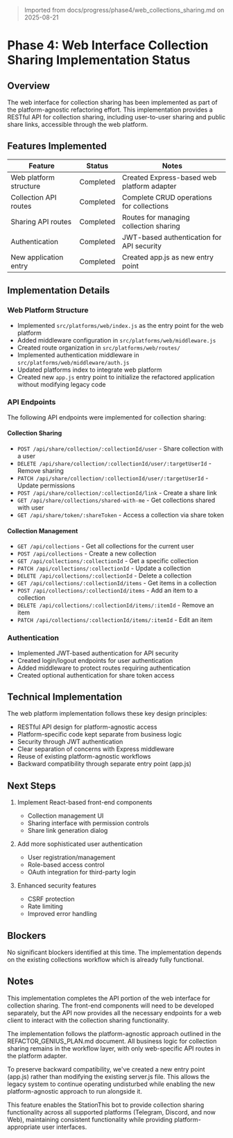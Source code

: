 > Imported from docs/progress/phase4/web_collections_sharing.md on 2025-08-21

# Phase 4: Web Interface Collection Sharing Implementation Status

## Overview

The web interface for collection sharing has been implemented as part of the platform-agnostic refactoring effort. This implementation provides a RESTful API for collection sharing, including user-to-user sharing and public share links, accessible through the web platform.

## Features Implemented

| Feature                | Status      | Notes                                         |
|------------------------|-------------|--------------------------------------------- |
| Web platform structure | Completed   | Created Express-based web platform adapter    |
| Collection API routes  | Completed   | Complete CRUD operations for collections      |
| Sharing API routes     | Completed   | Routes for managing collection sharing        |
| Authentication         | Completed   | JWT-based authentication for API security     |
| New application entry  | Completed   | Created app.js as new entry point             |

## Implementation Details

### Web Platform Structure
- Implemented `src/platforms/web/index.js` as the entry point for the web platform
- Added middleware configuration in `src/platforms/web/middleware.js`
- Created route organization in `src/platforms/web/routes/`
- Implemented authentication middleware in `src/platforms/web/middleware/auth.js`
- Updated platforms index to integrate web platform
- Created new `app.js` entry point to initialize the refactored application without modifying legacy code

### API Endpoints
The following API endpoints were implemented for collection sharing:

#### Collection Sharing
- `POST /api/share/collection/:collectionId/user` - Share collection with a user
- `DELETE /api/share/collection/:collectionId/user/:targetUserId` - Remove sharing
- `PATCH /api/share/collection/:collectionId/user/:targetUserId` - Update permissions
- `POST /api/share/collection/:collectionId/link` - Create a share link
- `GET /api/share/collections/shared-with-me` - Get collections shared with user
- `GET /api/share/token/:shareToken` - Access a collection via share token

#### Collection Management
- `GET /api/collections` - Get all collections for the current user
- `POST /api/collections` - Create a new collection
- `GET /api/collections/:collectionId` - Get a specific collection
- `PATCH /api/collections/:collectionId` - Update a collection
- `DELETE /api/collections/:collectionId` - Delete a collection
- `GET /api/collections/:collectionId/items` - Get items in a collection
- `POST /api/collections/:collectionId/items` - Add an item to a collection
- `DELETE /api/collections/:collectionId/items/:itemId` - Remove an item
- `PATCH /api/collections/:collectionId/items/:itemId` - Edit an item

### Authentication
- Implemented JWT-based authentication for API security
- Created login/logout endpoints for user authentication
- Added middleware to protect routes requiring authentication
- Created optional authentication for share token access

## Technical Implementation

The web platform implementation follows these key design principles:
- RESTful API design for platform-agnostic access
- Platform-specific code kept separate from business logic
- Security through JWT authentication
- Clear separation of concerns with Express middleware
- Reuse of existing platform-agnostic workflows
- Backward compatibility through separate entry point (app.js)

## Next Steps

1. Implement React-based front-end components
   - Collection management UI
   - Sharing interface with permission controls
   - Share link generation dialog

2. Add more sophisticated user authentication
   - User registration/management
   - Role-based access control
   - OAuth integration for third-party login

3. Enhanced security features
   - CSRF protection
   - Rate limiting
   - Improved error handling

## Blockers

No significant blockers identified at this time. The implementation depends on the existing collections workflow which is already fully functional.

## Notes

This implementation completes the API portion of the web interface for collection sharing. The front-end components will need to be developed separately, but the API now provides all the necessary endpoints for a web client to interact with the collection sharing functionality.

The implementation follows the platform-agnostic approach outlined in the REFACTOR_GENIUS_PLAN.md document. All business logic for collection sharing remains in the workflow layer, with only web-specific API routes in the platform adapter.

To preserve backward compatibility, we've created a new entry point (app.js) rather than modifying the existing server.js file. This allows the legacy system to continue operating undisturbed while enabling the new platform-agnostic approach to run alongside it.

This feature enables the StationThis bot to provide collection sharing functionality across all supported platforms (Telegram, Discord, and now Web), maintaining consistent functionality while providing platform-appropriate user interfaces. 